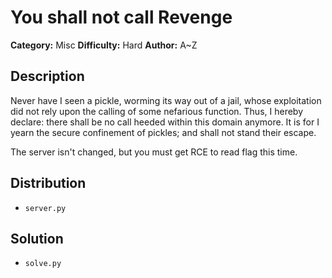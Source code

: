 # You shall not call Revenge
**Category:** Misc
**Difficulty:** Hard
**Author:** A~Z

## Description

Never have I seen a pickle, worming its way out of a jail, whose exploitation did not rely upon the calling of some nefarious function.
Thus, I hereby declare: there shall be no call heeded within this domain anymore.
It is for I yearn the secure confinement of pickles; and shall not stand their escape.

The server isn't changed, but you must get RCE to read flag this time.

## Distribution

- `server.py`

## Solution

- `solve.py`